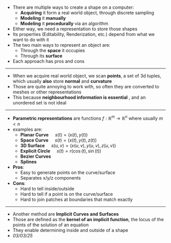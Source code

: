 + There are multiple ways to create a shape on a computer:
	+ **Acquiring** it form a real world object, through discrete sampling
	+ **Modeling** it **manually**
	+ **Modeling** it **procedurally** via an algorithm
+ Either way, we need a representation to store those shapes
+ Its properties (Editability, Renderization, etc.) depend from what we want to do with it
+ The two main ways to represent an object are:
	+ Through the **space** it occupies
	+ Through its **surface**
+ Each approach has pros and cons
---
+ When we acquire real world object, we scan **points**, a set of 3d tuples, which usually **also** store **normal** and **curvature**
+ Those are quite annoying to work with, so often they are converted to meshes or other representations
+ This because **neighbourhood information is essential** , and an unordered set is not ideal 
---
+ **Parametric representations** are functions $f : \mathbb{R}^m \to \mathbb{R}^n$ where usually $m < n$
+ examples are:
	+ **Planar Curve** $\quad s(t) = (x(t), y(t))$
	+ **Space Curve** $\quad s(t) = (x(t), y(t), z(t))$
	+ **3D Surface** $\quad s(u, v) = (x(u, v), y(u, v), z(u, v))$
	+ **Explicit Circle** $\quad s(t) = r(\cos(t), \sin(t))$
	+ **Bezier Curves**
	+ **Splines**
+ **Pros**:
	+ Easy to generate points on the curve/surface
	+ Separates x/y/z components
+ **Cons**:
	+ Hard to tell inside/outside
	+ Hard to tell if a point is on the curve/surface
	+ Hard to join patches at boundaries that match exactly
---
+ Another method are **Implicit Curves and Surfaces**
+ Those are defined as the **kernel of an implicit function**, the locus of the points of the solution of an equation
+ They enable determining inside and outside of a shape
+ *03/03/25*